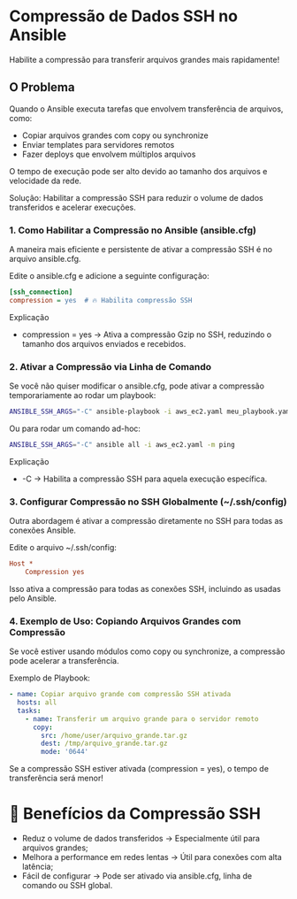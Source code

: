 # Compressão de Dados SSH no Ansible

Habilite a compressão para transferir arquivos grandes mais rapidamente!

## O Problema

Quando o Ansible executa tarefas que envolvem transferência de arquivos, como:
- Copiar arquivos grandes com copy ou synchronize  
- Enviar templates para servidores remotos  
- Fazer deploys que envolvem múltiplos arquivos  

O tempo de execução pode ser alto devido ao tamanho dos arquivos e velocidade da rede.  

Solução: Habilitar a compressão SSH para reduzir o volume de dados transferidos e acelerar execuções.

### 1. Como Habilitar a Compressão no Ansible (ansible.cfg)

A maneira mais eficiente e persistente de ativar a compressão SSH é no arquivo ansible.cfg.

Edite o ansible.cfg e adicione a seguinte configuração:
```ini
[ssh_connection]
compression = yes  # 🔥 Habilita compressão SSH
```

Explicação
- compression = yes → Ativa a compressão Gzip no SSH, reduzindo o tamanho dos arquivos enviados e recebidos.  

### 2. Ativar a Compressão via Linha de Comando

Se você não quiser modificar o ansible.cfg, pode ativar a compressão temporariamente ao rodar um playbook:
```bash
ANSIBLE_SSH_ARGS="-C" ansible-playbook -i aws_ec2.yaml meu_playbook.yaml
```

Ou para rodar um comando ad-hoc:
```bash
ANSIBLE_SSH_ARGS="-C" ansible all -i aws_ec2.yaml -m ping
```

Explicação  
- -C → Habilita a compressão SSH para aquela execução específica.  

### 3. Configurar Compressão no SSH Globalmente (~/.ssh/config)

Outra abordagem é ativar a compressão diretamente no SSH para todas as conexões Ansible.

Edite o arquivo ~/.ssh/config:
```ini
Host *
    Compression yes
```

Isso ativa a compressão para todas as conexões SSH, incluindo as usadas pelo Ansible.

### 4. Exemplo de Uso: Copiando Arquivos Grandes com Compressão

Se você estiver usando módulos como copy ou synchronize, a compressão pode acelerar a transferência.

Exemplo de Playbook:
```yaml
- name: Copiar arquivo grande com compressão SSH ativada
  hosts: all
  tasks:
    - name: Transferir um arquivo grande para o servidor remoto
      copy:
        src: /home/user/arquivo_grande.tar.gz
        dest: /tmp/arquivo_grande.tar.gz
        mode: '0644'
```

Se a compressão SSH estiver ativada (compression = yes), o tempo de transferência será menor!

# 🎯 Benefícios da Compressão SSH

- Reduz o volume de dados transferidos → Especialmente útil para arquivos grandes;  
- Melhora a performance em redes lentas → Útil para conexões com alta latência;  
- Fácil de configurar → Pode ser ativado via ansible.cfg, linha de comando ou SSH global.  
